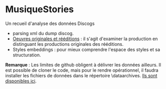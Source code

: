 # MusiqueStories

Un recueil d'analyse des données Discogs

* parsing xml du dump discog. 
* [Oeuvres originales et rééditions](https://benaventc.github.io/MusiqueStories/script03reedition.html) : il s'agit d'examiner la production en distinguant les productions originales des rééditions.  
* Styles embeddings : pour mieux comprendre l'espace des styles et sa structuration.

**Remarque** : Les limites de github obligent à délivrer les données ailleurs. Il est possible de cloner le code, mais pour le rendre opérationnel,  il faudra installer les fichiers de données dans le répertoire \dataarchives. [Ils sont disponibles ici](https://drive.google.com/drive/folders/1qoauKUPAUJa9Iz7RcpaddzDgeJxTgnXl?usp=sharing). 
